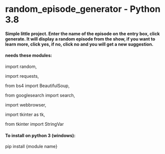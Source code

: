 # random_episode_generator - Python 3.8

#### Simple little project. Enter the name of the episode on the entry box, click generate. It will display a random episode from the show, if you want to learn more, click yes, if no, click no and you will get a new suggestion.

#### needs these modules:

import random, 

import requests, 

from bs4 import BeautifulSoup, 

from googlesearch import search, 

import webbrowser, 

import tkinter as tk, 

from tkinter import StringVar

#### To install on python 3 (windows):

pip install {module name}
